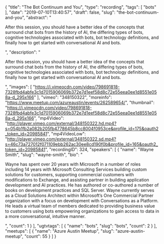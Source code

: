 {
  "title": "The Bot Continuum and You",
  "type": "recording",
  "tags": [
    "bots"
  ],
  "date": "2019-07-10T13:40:57",
  "draft": false,
  "slug": "the-bot-continuum-and-you",
  "abstract": "<p>After this session, you should have a better idea of the concepts that surround chat bots from the history of AI, the differing types of bots, cognitive technologies associated with bots, bot technology definitions, and finally how to get started with conversational AI and bots.</p>",
  "description": "<p>After this session, you should have a better idea of the concepts that surround chat bots from the history of AI, the differing types of bots, cognitive technologies associated with bots, bot technology definitions, and finally how to get started with conversational AI and bots.</p>",
  "images": [
    "https://i.vimeocdn.com/video/798691818-7328fbd4abfe3c1d7015906069b372e7d1eef58d8c72e55eea0ee1d8551e058a-d_295x166"
  ],
  "vimeo": "348150322",
  "moreinfo": "https://www.meetup.com/azureaustin/events/262589654/",
  "thumbnail": "https://i.vimeocdn.com/video/798691818-7328fbd4abfe3c1d7015906069b372e7d1eef58d8c72e55eea0ee1d8551e058a-d_295x166",
  "mp4Video": "http://player.vimeo.com/external/348150322.hd.mp4?s=054b1fb2a082b205fb4778645b8cc8004f0953ce&profile_id=175&oauth2_token_id=20985841",
  "mp4VideoLow": "http://player.vimeo.com/external/348150322.sd.mp4?s=46c73a727012f071109ebb262ac30ee8cd190f0b&profile_id=165&oauth2_token_id=20985841",
  "recordingID": 324,
  "speakers": [
    {
      "name": "Wayne Smith",
      "slug": "wayne-smith",
      "bio": "<p>Wayne has spent over 20 years with Microsoft in a number of roles including 14 years with Microsoft Consulting Services building custom solutions for customers, supporting commercial customers with modifications to Exchange, and assisting partner in building application development and AI practices. He has authored or co-authored a number of books on development practices and SQL Server. Wayne currently serves as a Cloud Solutions Architect within Microsoft’s One Commercial Partner organization with a focus on development with Conversations as a Platform. He leads a virtual team of members dedicated to providing business value to customers using bots empowering organizations to gain access to data in a more conversational, intuitive manner.</p>",
      "count": 1
    }
  ],
  "ugtvtags": [
    {
      "name": "bots",
      "slug": "bots",
      "count": 2
    }
  ],
  "meetups": [
    {
      "name": "Azure Austin Meetup",
      "slug": "azure-austin-meetup",
      "count": 55
    }
  ]
}